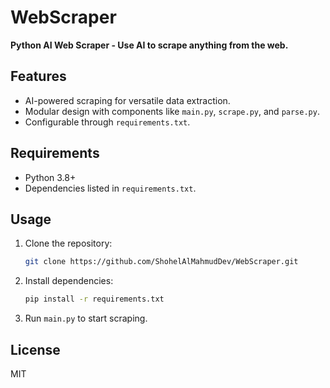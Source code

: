 
# WebScraper

**Python AI Web Scraper - Use AI to scrape anything from the web.**

## Features

- AI-powered scraping for versatile data extraction.
- Modular design with components like `main.py`, `scrape.py`, and `parse.py`.
- Configurable through `requirements.txt`.

## Requirements

- Python 3.8+
- Dependencies listed in `requirements.txt`.

## Usage

1. Clone the repository:
   ```bash
   git clone https://github.com/ShohelAlMahmudDev/WebScraper.git
   ```
2. Install dependencies:
   ```bash
   pip install -r requirements.txt
   ```
3. Run `main.py` to start scraping.

## License

MIT
